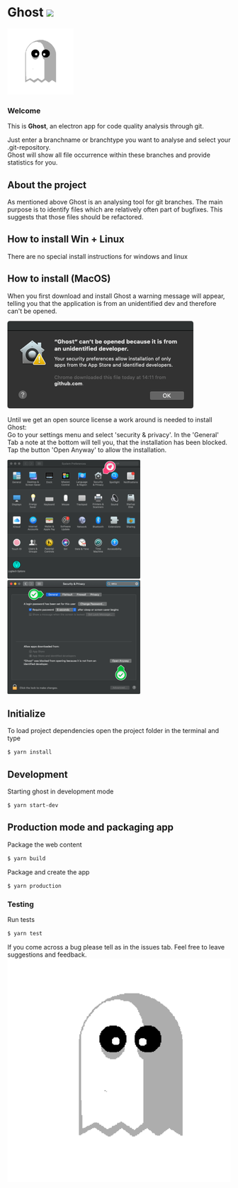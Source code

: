# Ghost <img src="https://travis-ci.com/sprinteins/ghost.svg?branch=master" height="20px" />

<img src="./public/assets/ghost_pacman.png" height="150px" />

### Welcome

<p>
  This is <b>Ghost</b>, an electron app for code quality analysis through git.
</p>
<p>
  Just enter a branchname or branchtype you want to analyse and select your .git-repository.<br>
  Ghost will show all file occurrence within these branches and provide statistics for you.
</p>

## About the project

<p>
As mentioned above Ghost is an analysing tool for git branches. The main purpose is to identify files which are relatively often part of bugfixes. This suggests that those files should be refactored.
</p>

## How to install Win + Linux

<p> There are no special install instructions for windows and linux</p>

## How to install (MacOS)

<p> When you first download and install Ghost a warning message will appear, telling you that the application is from an unidentified dev and therefore can't be opened. </p>

<img src="./public/assets/cant_be_opened.png">

<p> Until we get an open source license a work around is needed to install Ghost: <br>
Go to your settings menu and select 'security & privacy'. In the 'General' Tab a note at the bottom will tell you, that the installation has been blocked. Tap the button 'Open Anyway' to allow the installation. </p>

<img src="./public/assets/general_settings.png">
<img src="./public/assets/security_and_privacy.png">

## Initialize

To load project dependencies open the project folder in the terminal and type

```bash
$ yarn install
```

## Development

Starting ghost in development mode

```bash
$ yarn start-dev
```

## Production mode and packaging app

Package the web content

```bash
$ yarn build
```

Package and create the app

```bash
$ yarn production
```

### Testing

Run tests

```bash
$ yarn test
```

If you come across a bug please tell as in the issues tab.
Feel free to leave suggestions and feedback.
![](./public/assets/ghost_pacman_gif.gif)
